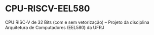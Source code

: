 # CPU-RISCV-EEL580
CPU RISC-V de 32 Bits (com e sem vetorização) – Projeto da disciplina Arquitetura de Computadores (EEL580) da UFRJ
